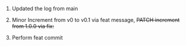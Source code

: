1. Updated the log from main

2. Minor Increment from v0 to v0.1 via feat message,
~~PATCH increment from 1.0.0 via fix:~~

3. Perform feat commit
